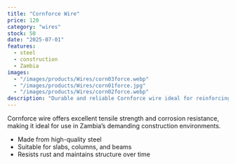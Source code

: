 ```yaml
---
title: "Cornforce Wire"
price: 120
category: "wires"
stock: 50
date: "2025-07-01"
features:
  - steel
  - construction
  - Zambia
images:
  - "/images/products/Wires/corn03force.webp"
  - "/images/products/Wires/corn01force.jpg"
  - "/images/products/Wires/corn02force.webp"
description: "Durable and reliable Cornforce wire ideal for reinforcing concrete structures in construction projects."
---
```


Cornforce wire offers excellent tensile strength and corrosion resistance, making it ideal for use in Zambia’s demanding construction environments.

- Made from high-quality steel
- Suitable for slabs, columns, and beams
- Resists rust and maintains structure over time

